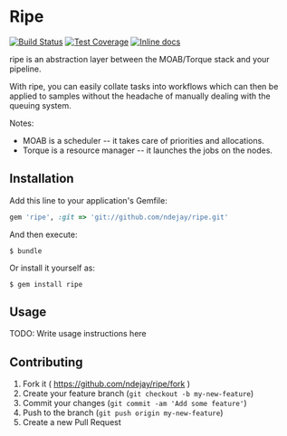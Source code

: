 # Ripe
[![Build Status](https://travis-ci.org/ndejay/ripe.svg)](https://travis-ci.org/ndejay/ripe)
[![Test Coverage](https://codeclimate.com/github/ndejay/ripe/badges/coverage.svg)](https://codeclimate.com/github/ndejay/ripe)
[![Inline docs](http://inch-ci.org/github/ndejay/ripe.svg?branch=master)](http://inch-ci.org/github/ndejay/ripe)

ripe is an abstraction layer between the MOAB/Torque stack and your pipeline.

With ripe, you can easily collate tasks into workflows which can then be
applied to samples without the headache of manually dealing with the queuing
system.

Notes:

- MOAB is a scheduler -- it takes care of priorities and allocations.
- Torque is a resource manager -- it launches the jobs on the nodes.

## Installation

Add this line to your application's Gemfile:

```ruby
gem 'ripe', :git => 'git://github.com/ndejay/ripe.git'
```

And then execute:

    $ bundle

Or install it yourself as:

    $ gem install ripe

## Usage

TODO: Write usage instructions here

## Contributing

1. Fork it ( https://github.com/ndejay/ripe/fork )
2. Create your feature branch (`git checkout -b my-new-feature`)
3. Commit your changes (`git commit -am 'Add some feature'`)
4. Push to the branch (`git push origin my-new-feature`)
5. Create a new Pull Request
